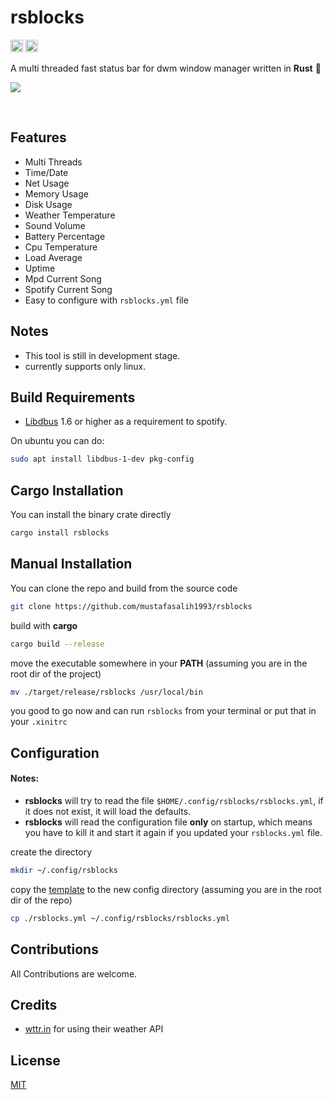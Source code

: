 # rsblocks
[<img alt="github" src="https://img.shields.io/static/v1?label=github&message=rsblocks&color=acb0d0&logo=Github&style=flat-square&logoColor=a9b1d6" height="20">](https://github.com/MustafaSalih1993/rsblocks)
[<img alt="crates" src="https://img.shields.io/crates/v/rsblocks?logo=rust&logoColor=a9b1d6&style=flat-square&color=fc8d62" height="20">](https://crates.io/crates/rsblocks)


A multi threaded fast status bar for dwm window manager written in **Rust** 🦀
<p>
<img align="center" src="./screenshots/2.png"/>
</p><br/>

## Features
* Multi Threads
* Time/Date
* Net Usage
* Memory Usage
* Disk Usage
* Weather Temperature
* Sound Volume
* Battery Percentage
* Cpu Temperature
* Load Average
* Uptime
* Mpd Current Song
* Spotify Current Song
* Easy to configure with `rsblocks.yml` file


## Notes
* This tool is still in development stage.
* currently supports only linux.


## Build Requirements
* [Libdbus](https://dbus.freedesktop.org/releases/dbus/) 1.6 or higher as a requirement to spotify.

On ubuntu you can do:
```sh
sudo apt install libdbus-1-dev pkg-config
```


## Cargo Installation
You can install the binary crate directly
```sh
cargo install rsblocks
```

## Manual Installation
You can clone the repo and build from the source code
```sh
git clone https://github.com/mustafasalih1993/rsblocks
```
build with **cargo**
```sh
cargo build --release
```
move the executable somewhere in your **PATH** (assuming you are in the root dir of the project)
```sh
mv ./target/release/rsblocks /usr/local/bin
```

you good to go now and can run `rsblocks` from your terminal or put that in your `.xinitrc`

## Configuration
#### Notes:
* **rsblocks** will try to read the file `$HOME/.config/rsblocks/rsblocks.yml`, if it does not exist, it will load the defaults.
* **rsblocks** will read the configuration file **only** on startup, which means you have to kill it and start it again if you updated your `rsblocks.yml` file.

create the directory
```sh
mkdir ~/.config/rsblocks
```

copy the [template](./rsblocks.yml) to the new config directory (assuming you are in the root dir of the repo)
```sh
cp ./rsblocks.yml ~/.config/rsblocks/rsblocks.yml
```


## Contributions
All Contributions are welcome.

## Credits
* [wttr.in](https://github.com/chubin/wttr.in) for using their weather API

## License
[MIT](./LICENSE)
